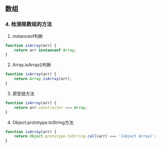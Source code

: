 ## 数组

### 4. 检测是数组的方法

1) instanceof判断

```js
function isArray(arr) {
    return arr instanceof Array;
}
```

2) Array.isArray()判断

```js
function isArray(arr) {
    return Array.isArray(arr);
}
```

3) 原型链方法

```js
function isArray(arr) {
    return arr.constructor === Array;
}
```
4) Object.prototype.toString方法

```js
function isArray(arr) {
    return Object.prototype.toString.call(arr) === '[object Array]';
}
```


